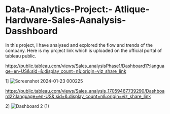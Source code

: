 # Data-Analytics-Project:- Atlique-Hardware-Sales-Aanalysis-Dasshboard

In this project, I have analysed and explored the flow and trends of the company.
Here is my project link which is uploaded on the official portal of tableau public.

https://public.tableau.com/views/Sales_analysisPhase1/Dashboard1?:language=en-US&:sid=&:display_count=n&:origin=viz_share_link

1]
![Screenshot 2024-01-23 000225](https://github.com/mashkoor098/Data-Analytics-Project-Atlique-Hardware-Sales-analysis-dasshboard/assets/60177001/b3c330b3-82c5-4378-9772-7b0ead0103f9)

https://public.tableau.com/views/Sales_analysis_17059467739290/Dashboard2?:language=en-US&:sid=&:display_count=n&:origin=viz_share_link

2]
![Dashboard 2 (1)](https://github.com/mashkoor098/Data-Analytics-Project-Atlique-Hardware-Sales-analysis-dasshboard/assets/60177001/5e89293c-5a14-47ce-a00b-fac77f143732)
